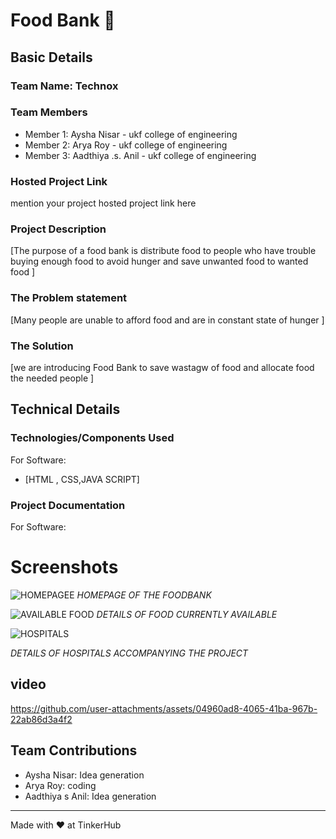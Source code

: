 # Food Bank  🎯


## Basic Details
### Team Name: Technox


### Team Members
- Member 1: Aysha Nisar - ukf college of engineering
- Member 2: Arya Roy - ukf college of engineering
- Member 3: Aadthiya .s. Anil - ukf college of engineering

### Hosted Project Link
mention your project hosted project link here

### Project Description
[The purpose of a food bank is distribute food to people who have trouble buying enough food to avoid hunger and save unwanted food to wanted food ]

### The Problem statement
[Many people are unable to afford food and are in constant state of hunger ]

### The Solution
[we are introducing Food Bank to save wastagw of food and allocate food the needed people ]

## Technical Details
### Technologies/Components Used
For Software:
- [HTML , CSS,JAVA SCRIPT]
  




### Project Documentation
For Software:

# Screenshots 

![HOMEPAGE](https://github.com/user-attachments/assets/82f4cdd6-a2f1-47d0-a016-56212ab085ec)E
*HOMEPAGE OF THE FOODBANK*

![AVAILABLE FOOD](https://github.com/user-attachments/assets/2e3d34f4-3f13-4d9c-badb-51482ebdb9fb)
*DETAILS OF FOOD CURRENTLY AVAILABLE*

![HOSPITALS](https://github.com/user-attachments/assets/c0c882d4-73ab-4fba-81db-23677717778)

*DETAILS OF HOSPITALS ACCOMPANYING THE PROJECT*

## video


https://github.com/user-attachments/assets/04960ad8-4065-41ba-967b-22ab86d3a4f2








## Team Contributions
- Aysha Nisar: Idea generation
- Arya Roy: coding
- Aadthiya s Anil: Idea generation

---
Made with ❤️ at TinkerHub
